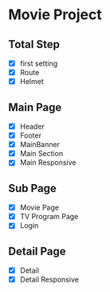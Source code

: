 # Movie Project

## Total Step

- [x] first setting
- [x] Route
- [x] Helmet

## Main Page

- [x] Header
- [x] Footer
- [x] MainBanner
- [x] Main Section
- [x] Main Responsive

## Sub Page

- [x] Movie Page
- [x] TV Program Page
- [x] Login

## Detail Page

- [x] Detail
- [x] Detail Responsive

